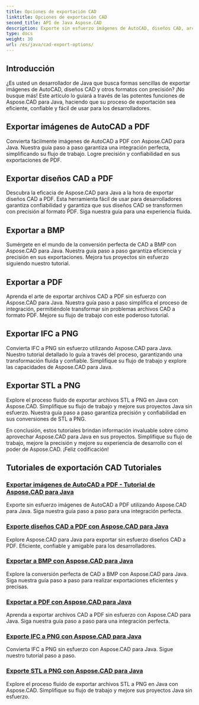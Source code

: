 ```yaml
---
title: Opciones de exportación CAD
linktitle: Opciones de exportación CAD
second_title: API de Java Aspose.CAD
description: Exporte sin esfuerzo imágenes de AutoCAD, diseños CAD, archivos IFC y STL a PDF, BMP, PNG utilizando Aspose.CAD para Java. Simplifique su flujo de trabajo con nuestros tutoriales paso a paso.
type: docs
weight: 30
url: /es/java/cad-export-options/
---
```


## Introducción

¿Es usted un desarrollador de Java que busca formas sencillas de exportar imágenes de AutoCAD, diseños CAD y otros formatos con precisión? ¡No busque más! Este artículo lo guiará a través de las potentes funciones de Aspose.CAD para Java, haciendo que su proceso de exportación sea eficiente, confiable y fácil de usar para los desarrolladores.

## Exportar imágenes de AutoCAD a PDF

Convierta fácilmente imágenes de AutoCAD a PDF con Aspose.CAD para Java. Nuestra guía paso a paso garantiza una integración perfecta, simplificando su flujo de trabajo. Logre precisión y confiabilidad en sus exportaciones de PDF.

## Exportar diseños CAD a PDF

Descubra la eficacia de Aspose.CAD para Java a la hora de exportar diseños CAD a PDF. Esta herramienta fácil de usar para desarrolladores garantiza confiabilidad y garantiza que sus diseños CAD se transformen con precisión al formato PDF. Siga nuestra guía para una experiencia fluida.

## Exportar a BMP

Sumérgete en el mundo de la conversión perfecta de CAD a BMP con Aspose.CAD para Java. Nuestra guía paso a paso garantiza eficiencia y precisión en sus exportaciones. Mejora tus proyectos sin esfuerzo siguiendo nuestro tutorial.

## Exportar a PDF

Aprenda el arte de exportar archivos CAD a PDF sin esfuerzo con Aspose.CAD para Java. Nuestra guía paso a paso simplifica el proceso de integración, permitiéndole transformar sin problemas archivos CAD a formato PDF. Mejore su flujo de trabajo con este poderoso tutorial.

## Exportar IFC a PNG

Convierta IFC a PNG sin esfuerzo utilizando Aspose.CAD para Java. Nuestro tutorial detallado lo guía a través del proceso, garantizando una transformación fluida y confiable. Simplifique su flujo de trabajo y explore las capacidades de Aspose.CAD para Java.

## Exportar STL a PNG

Explore el proceso fluido de exportar archivos STL a PNG en Java con Aspose.CAD. Simplifique su flujo de trabajo y mejore sus proyectos Java sin esfuerzo. Nuestra guía paso a paso garantiza precisión y confiabilidad en sus conversiones de STL a PNG.

En conclusión, estos tutoriales brindan información invaluable sobre cómo aprovechar Aspose.CAD para Java en sus proyectos. Simplifique su flujo de trabajo, mejore la precisión y mejore su experiencia de desarrollo con el poder de Aspose.CAD. ¡Feliz codificación!
## Tutoriales de exportación CAD Tutoriales
### [Exportar imágenes de AutoCAD a PDF - Tutorial de Aspose.CAD para Java](./export-autocad-images-to-pdf/)
Exporte sin esfuerzo imágenes de AutoCAD a PDF utilizando Aspose.CAD para Java. Siga nuestra guía paso a paso para una integración perfecta.
### [Exporte diseños CAD a PDF con Aspose.CAD para Java](./export-cad-layouts-to-pdf/)
Explore Aspose.CAD para Java para exportar sin esfuerzo diseños CAD a PDF. Eficiente, confiable y amigable para los desarrolladores.
### [Exportar a BMP con Aspose.CAD para Java](./export-to-bmp/)
Explore la conversión perfecta de CAD a BMP con Aspose.CAD para Java. Siga nuestra guía paso a paso para realizar exportaciones eficientes y precisas.
### [Exportar a PDF con Aspose.CAD para Java](./export-to-pdf/)
Aprenda a exportar archivos CAD a PDF sin esfuerzo con Aspose.CAD para Java. Siga nuestra guía paso a paso para una integración perfecta.
### [Exporte IFC a PNG con Aspose.CAD para Java](./export-ifc-to-png/)
Convierta IFC a PNG sin esfuerzo con Aspose.CAD para Java. Sigue nuestro tutorial paso a paso.
### [Exporte STL a PNG con Aspose.CAD para Java](./export-stl-to-png/)
Explore el proceso fluido de exportar archivos STL a PNG en Java con Aspose.CAD. Simplifique su flujo de trabajo y mejore sus proyectos Java sin esfuerzo.